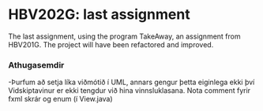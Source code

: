 # HBV202G: last assignment

The last assignment, using the program TakeAway, an assignment from HBV201G. The project will have been refactored and
improved.

### Athugasemdir

-Þurfum að setja líka viðmótið í UML, annars gengur þetta eiginlega ekki því Vidskiptavinur er ekki tengdur við
hina vinnsluklasana. Nota comment fyrir fxml skrár og enum (í View.java)

